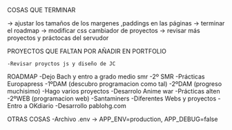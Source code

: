 COSAS QUE TERMINAR

-> ajustar los tamaños de los margenes ,paddings en las páginas
-> terminar el roadmap
-> modificar css cambiador de proyectos
-> revisar más proyectos y práctocas del servudor



PROYECTOS QUE FALTAN POR AÑADIR EN PORTFOLIO




    -Revisar proyctos js y diseño de JC


ROADMAP
    -Dejo Bach y entro a grado medio smr
    -2º SMR
    -Prácticas Europapress
    -1ºDAM (descubro programacion como tal)
    -2ºDAM (progreso muchisimo)
    -Hago varios proyectos
    -Desarrolo Anime war
    -Prácticas alten
    -2ºWEB (programacion web)
    -Santaminers
    -Diferentes Webs y proyectos
    -Entro a OKdiario
    -Desarrollo pablohg.com

OTRAS COSAS
    -Archivo .env -> APP_ENV=production, APP_DEBUG=false


